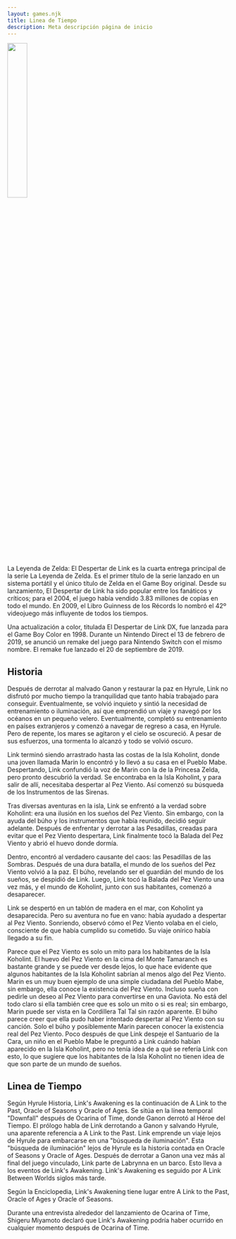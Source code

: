 ```yaml
---
layout: games.njk
title: Linea de Tiempo 
description: Meta descripción página de inicio
---
```

</p>
<img width="30%" src="/img/LA.png">
</p>
<div class="container">
La Leyenda de Zelda: El Despertar de Link es la cuarta entrega principal de la serie La Leyenda de Zelda. Es el primer título de la serie lanzado en un sistema portátil y el único título de Zelda en el Game Boy original. Desde su lanzamiento, El Despertar de Link ha sido popular entre los fanáticos y críticos; para el 2004, el juego había vendido 3.83 millones de copias en todo el mundo. En 2009, el Libro Guinness de los Récords lo nombró el 42º videojuego más influyente de todos los tiempos.

Una actualización a color, titulada El Despertar de Link DX, fue lanzada para el Game Boy Color en 1998. Durante un Nintendo Direct el 13 de febrero de 2019, se anunció un remake del juego para Nintendo Switch con el mismo nombre. El remake fue lanzado el 20 de septiembre de 2019.
</p>
<h2>Historia</h2>
Después de derrotar al malvado Ganon y restaurar la paz en Hyrule, Link no disfrutó por mucho tiempo la tranquilidad que tanto había trabajado para conseguir. Eventualmente, se volvió inquieto y sintió la necesidad de entrenamiento o iluminación, así que emprendió un viaje y navegó por los océanos en un pequeño velero. Eventualmente, completó su entrenamiento en países extranjeros y comenzó a navegar de regreso a casa, en Hyrule. Pero de repente, los mares se agitaron y el cielo se oscureció. A pesar de sus esfuerzos, una tormenta lo alcanzó y todo se volvió oscuro.

Link terminó siendo arrastrado hasta las costas de la Isla Koholint, donde una joven llamada Marin lo encontró y lo llevó a su casa en el Pueblo Mabe. Despertando, Link confundió la voz de Marin con la de la Princesa Zelda, pero pronto descubrió la verdad. Se encontraba en la Isla Koholint, y para salir de allí, necesitaba despertar al Pez Viento. Así comenzó su búsqueda de los Instrumentos de las Sirenas.

Tras diversas aventuras en la isla, Link se enfrentó a la verdad sobre Koholint: era una ilusión en los sueños del Pez Viento. Sin embargo, con la ayuda del búho y los instrumentos que había reunido, decidió seguir adelante. Después de enfrentar y derrotar a las Pesadillas, creadas para evitar que el Pez Viento despertara, Link finalmente tocó la Balada del Pez Viento y abrió el huevo donde dormía.

Dentro, encontró al verdadero causante del caos: las Pesadillas de las Sombras. Después de una dura batalla, el mundo de los sueños del Pez Viento volvió a la paz. El búho, revelando ser el guardián del mundo de los sueños, se despidió de Link. Luego, Link tocó la Balada del Pez Viento una vez más, y el mundo de Koholint, junto con sus habitantes, comenzó a desaparecer.

Link se despertó en un tablón de madera en el mar, con Koholint ya desaparecida. Pero su aventura no fue en vano: había ayudado a despertar al Pez Viento. Sonriendo, observó cómo el Pez Viento volaba en el cielo, consciente de que había cumplido su cometido. Su viaje onírico había llegado a su fin.

Parece que el Pez Viento es solo un mito para los habitantes de la Isla Koholint. El huevo del Pez Viento en la cima del Monte Tamaranch es bastante grande y se puede ver desde lejos, lo que hace evidente que algunos habitantes de la Isla Koholint sabrían al menos algo del Pez Viento. Marin es un muy buen ejemplo de una simple ciudadana del Pueblo Mabe, sin embargo, ella conoce la existencia del Pez Viento. Incluso sueña con pedirle un deseo al Pez Viento para convertirse en una Gaviota. No está del todo claro si ella también cree que es solo un mito o si es real; sin embargo, Marin puede ser vista en la Cordillera Tal Tal sin razón aparente. El búho parece creer que ella pudo haber intentado despertar al Pez Viento con su canción. Solo el búho y posiblemente Marin parecen conocer la existencia real del Pez Viento. Poco después de que Link despeje el Santuario de la Cara, un niño en el Pueblo Mabe le preguntó a Link cuándo habían aparecido en la Isla Koholint, pero no tenía idea de a qué se refería Link con esto, lo que sugiere que los habitantes de la Isla Koholint no tienen idea de que son parte de un mundo de sueños.
</p>
<h2>Linea de Tiempo</h2>
Según Hyrule Historia, Link's Awakening es la continuación de A Link to the Past, Oracle of Seasons y Oracle of Ages. Se sitúa en la línea temporal "Downfall" después de Ocarina of Time, donde Ganon derrotó al Héroe del Tiempo. El prólogo habla de Link derrotando a Ganon y salvando Hyrule, una aparente referencia a A Link to the Past. Link emprende un viaje lejos de Hyrule para embarcarse en una "búsqueda de iluminación". Esta "búsqueda de iluminación" lejos de Hyrule es la historia contada en Oracle of Seasons y Oracle of Ages. Después de derrotar a Ganon una vez más al final del juego vinculado, Link parte de Labrynna en un barco. Esto lleva a los eventos de Link's Awakening. Link's Awakening es seguido por A Link Between Worlds siglos más tarde.

Según la Enciclopedia, Link's Awakening tiene lugar entre A Link to the Past, Oracle of Ages y Oracle of Seasons.

Durante una entrevista alrededor del lanzamiento de Ocarina of Time, Shigeru Miyamoto declaró que Link's Awakening podría haber ocurrido en cualquier momento después de Ocarina of Time.
</p>
</div>